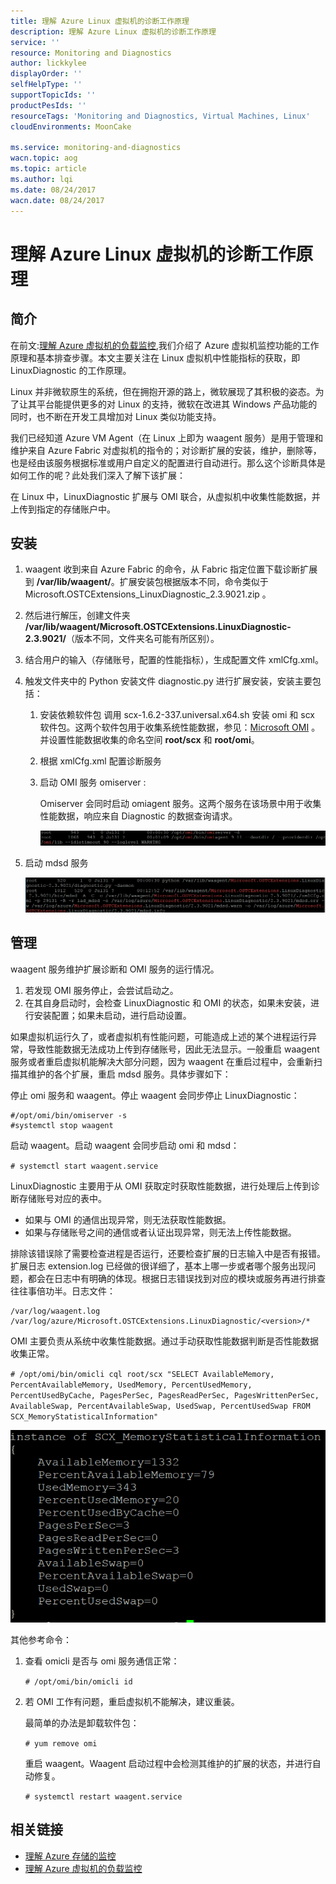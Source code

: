 ```yaml
---
title: 理解 Azure Linux 虚拟机的诊断工作原理
description: 理解 Azure Linux 虚拟机的诊断工作原理
service: ''
resource: Monitoring and Diagnostics
author: lickkylee
displayOrder: ''
selfHelpType: ''
supportTopicIds: ''
productPesIds: ''
resourceTags: 'Monitoring and Diagnostics, Virtual Machines, Linux'
cloudEnvironments: MoonCake

ms.service: monitoring-and-diagnostics
wacn.topic: aog
ms.topic: article
ms.author: lqi
ms.date: 08/24/2017
wacn.date: 08/24/2017
---
```

# 理解 Azure Linux 虚拟机的诊断工作原理

## 简介

在前文:[理解 Azure 虚拟机的负载监控](aog-monitoring-and-diagnostics-virtual-machines-load-monitoring-understanding.md),我们介绍了 Azure 虚拟机监控功能的工作原理和基本排查步骤。本文主要关注在 Linux 虚拟机中性能指标的获取，即 LinuxDiagnostic 的工作原理。

Linux 并非微软原生的系统，但在拥抱开源的路上，微软展现了其积极的姿态。为了让其平台能提供更多的对 Linux 的支持，微软在改进其 Windows 产品功能的同时，也不断在开发工具增加对 Linux 类似功能支持。

我们已经知道 Azure VM Agent（在 Linux 上即为 waagent 服务）是用于管理和维护来自 Azure Fabric 对虚拟机的指令的；对诊断扩展的安装，维护，删除等，也是经由该服务根据标准或用户自定义的配置进行自动进行。那么这个诊断具体是如何工作的呢？此处我们深入了解下该扩展：

在 Linux 中，LinuxDiagnostic 扩展与 OMI 联合，从虚拟机中收集性能数据，并上传到指定的存储账户中。

## 安装

1. waagent 收到来自 Azure Fabric 的命令，从 Fabric 指定位置下载诊断扩展到 **/var/lib/waagent/**。扩展安装包根据版本不同，命令类似于 Microsoft.OSTCExtensions_LinuxDiagnostic_2.3.9021.zip 。
2. 然后进行解压，创建文件夹 **/var/lib/waagent/Microsoft.OSTCExtensions.LinuxDiagnostic-2.3.9021/**（版本不同，文件夹名可能有所区别）。
3. 结合用户的输入（存储账号，配置的性能指标），生成配置文件 xmlCfg.xml。
4. 触发文件夹中的 Python 安装文件 diagnostic.py 进行扩展安装，安装主要包括：

    1. 安装依赖软件包
        调用 scx-1.6.2-337.universal.x64.sh 安装 omi 和 scx 软件包。这两个软件包用于收集系统性能数据，参见：[Microsoft OMI](https://github.com/Microsoft/omi) 。并设置性能数据收集的命名空间 **root/scx** 和 **root/omi**。
    2. 根据 xmlCfg.xml 配置诊断服务
    3. 启动 OMI 服务 omiserver :

        Omiserver 会同时启动 omiagent 服务。这两个服务在该场景中用于收集性能数据，响应来自 Diagnostic 的数据查询请求。
    
        ![omiserver-and-omiagent.png](media/aog-monitoring-and-diagnostics-virtual-machines-linux-operating-principle-understanding/omiserver-and-omiagent.png)

5.	启动 mdsd 服务

    ![mdsd](media/aog-monitoring-and-diagnostics-virtual-machines-linux-operating-principle-understanding/mdsd.png)

## 管理

waagent 服务维护扩展诊断和 OMI 服务的运行情况。

1.	若发现 OMI 服务停止，会尝试启动之。
2.	在其自身启动时，会检查 LinuxDiagnostic 和 OMI 的状态，如果未安装，进行安装配置；如果未启动，进行启动设置。

如果虚拟机运行久了，或者虚拟机有性能问题，可能造成上述的某个进程运行异常，导致性能数据无法成功上传到存储账号，因此无法显示。一般重启 waagent 服务或者重启虚拟机能解决大部分问题，因为 waagent 在重启过程中，会重新扫描其维护的各个扩展，重启 mdsd 服务。具体步骤如下：


停止 omi 服务和 waagent。停止 waagent 会同步停止 LinuxDiagnostic：

```
#/opt/omi/bin/omiserver -s
#systemctl stop waagent
```
启动 waagent。启动 waagent 会同步启动 omi 和 mdsd：

`# systemctl start waagent.service`

LinuxDiagnostic 主要用于从 OMI 获取定时获取性能数据，进行处理后上传到诊断存储账号对应的表中。

- 如果与 OMI 的通信出现异常，则无法获取性能数据。
- 如果与存储账号之间的通信或者认证出现异常，则无法上传性能数据。

排除该错误除了需要检查进程是否运行，还要检查扩展的日志输入中是否有报错。扩展日志 extension.log 已经做的很详细了，基本上哪一步或者哪个服务出现问题，都会在日志中有明确的体现。根据日志错误找到对应的模块或服务再进行排查往往事倍功半。日志文件：

```
/var/log/waagent.log
/var/log/azure/Microsoft.OSTCExtensions.LinuxDiagnostic/<version>/*
```

OMI 主要负责从系统中收集性能数据。通过手动获取性能数据判断是否性能数据收集正常。

`# /opt/omi/bin/omicli cql root/scx "SELECT AvailableMemory, PercentAvailableMemory, UsedMemory, PercentUsedMemory, PercentUsedByCache, PagesPerSec, PagesReadPerSec, PagesWrittenPerSec, AvailableSwap, PercentAvailableSwap, UsedSwap, PercentUsedSwap FROM SCX_MemoryStatisticalInformation"`

![select-data](media/aog-monitoring-and-diagnostics-virtual-machines-linux-operating-principle-understanding/select-data.png)

其他参考命令：
1.	查看 omicli 是否与 omi 服务通信正常：

    `# /opt/omi/bin/omicli id`

2.	若 OMI 工作有问题，重启虚拟机不能解决，建议重装。

    最简单的办法是卸载软件包：

    `# yum remove omi `

    重启 waagent。Waagent 启动过程中会检测其维护的扩展的状态，并进行自动修复。

    `# systemctl restart waagent.service`

## 相关链接

- [理解 Azure 存储的监控](aog-monitoring-and-diagnostics-storage-understanding.md)
- [理解 Azure 虚拟机的负载监控](aog-monitoring-and-diagnostics-virtual-machines-load-monitoring-understanding.md)